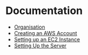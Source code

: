 # Documentation

- [Organisation](./01-organisation.md)
- [Creating an AWS Account](./02-aws-account.md)
- [Setting up an EC2 Instance](./03-ec2-instance.md)
- [Setting Up the Server](./04-server-setup.md)
